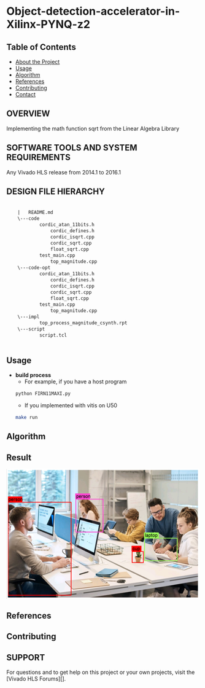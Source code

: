 # Object-detection-accelerator-in-Xilinx-PYNQ-z2



<!-- TABLE OF CONTENTS -->
## Table of Contents

* [About the Project](#about-the-project)
* [Usage](#usage)
* [Algorithm](#algorithm)
* [References](#references)
* [Contributing](#contributing)
* [Contact](#contact)



## OVERVIEW

Implementing the math function sqrt from the Linear Algebra Library 

## SOFTWARE TOOLS AND SYSTEM REQUIREMENTS

Any Vivado HLS release from 2014.1 to 2016.1

## DESIGN FILE HIERARCHY
```
	
	|   README.md
	\---code
			cordic_atan_11bits.h
		        cordic_defines.h
		    	cordic_isqrt.cpp
		    	cordic_sqrt.cpp
		    	float_sqrt.cpp
			test_main.cpp
    			top_magnitude.cpp
	\---code-opt
			cordic_atan_11bits.h
		        cordic_defines.h
		    	cordic_isqrt.cpp
		    	cordic_sqrt.cpp
		    	float_sqrt.cpp
			test_main.cpp
    			top_magnitude.cpp
	\---impl
			top_process_magnitude_csynth.rpt
	\---script
			script.tcl
			
```
      


<!-- USAGE EXAMPLES -->
## Usage
* **build process**
  * For example, if you have a host program
  ```sh
  python FIRN11MAXI.py
  ```
  * If you implemented with vitis on U50
  ```sh
  make run
  ```

<!-- Algorithm -->
## Algorithm

<!-- Result -->
## Result
![image1](https://github.com/tzuj6/Object-detection-accelerator-in-Xilinx-PYNQ-z2/blob/main/result.png)

<!-- References -->
## References

<!-- CONTRIBUTING -->
## Contributing


## SUPPORT

For questions and to get help on this project or your own projects, visit the [Vivado HLS Forums][]. 


